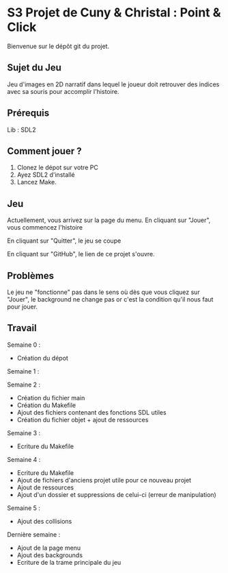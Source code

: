 ﻿# S3 Projet de Cuny & Christal : Point & Click 

Bienvenue sur le dépôt git du projet.


## Sujet du Jeu 

Jeu d'images en 2D narratif dans lequel le joueur doit retrouver des indices avec sa souris 
pour accomplir l'histoire.

## Prérequis 

Lib : SDL2 

## Comment jouer ?

1. Clonez le dépot sur votre PC 
2. Ayez SDL2 d'installé 
3. Lancez Make. 

## Jeu 

Actuellement, vous arrivez sur la page du menu. 
En cliquant sur "Jouer", vous commencez l'histoire 

En cliquant sur "Quitter", le jeu se coupe 

En cliquant sur "GitHub", le lien de ce projet s'ouvre. 

## Problèmes

Le jeu ne "fonctionne" pas dans le sens où dès que vous cliquez sur "Jouer", le background ne change pas or c'est la condition qu'il nous faut pour jouer. 

## Travail 

Semaine 0 : 

- Création du dépot 

Semaine 1 : 

Semaine 2 :

- Création du fichier main 
- Création du Makefile
- Ajout des fichiers contenant des fonctions SDL utiles
- Création du fichier objet + ajout de ressources 

Semaine 3 : 

- Ecriture du Makefile 

Semaine 4 : 

- Ecriture du Makefile
- Ajout de fichiers d'anciens projet utile pour ce nouveau projet 
- Ajout de ressources 
- Ajout d'un dossier et suppressions de celui-ci (erreur de manipulation) 

Semaine 5 : 

- Ajout des collisions 

Dernière semaine : 

- Ajout de la page menu 
- Ajout des backgrounds 
- Ecriture de la trame principale du jeu 
